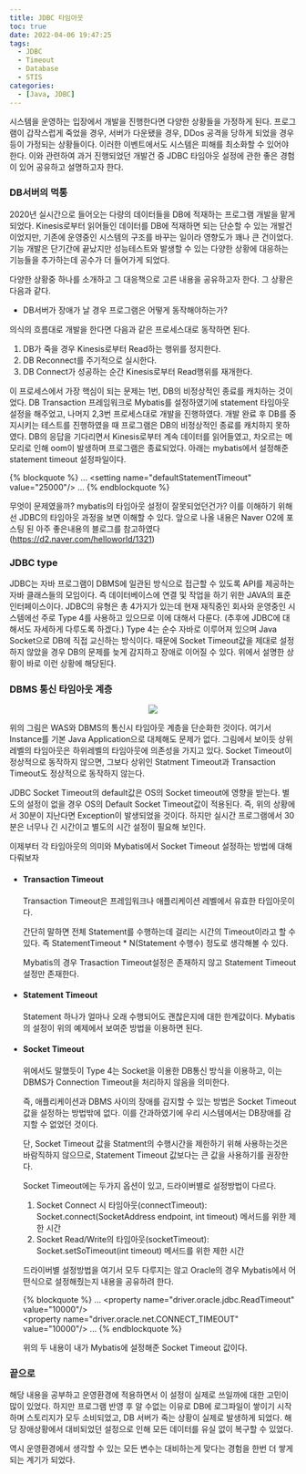 ```yaml
---
title: JDBC 타임아웃
toc: true
date: 2022-04-06 19:47:25
tags:
  - JDBC
  - Timeout
  - Database
  - STIS
categories:
  - [Java, JDBC]
---
```

시스템을 운영하는 입장에서 개발을 진행한다면 다양한 상황들을 가정하게 된다. 프로그램이 갑작스럽게 죽었을 경우, 서버가 다운됐을 경우, DDos 공격을 당하게 되었을 경우등이 가정되는 상황들이다. 이러한 이벤트에서도 시스템은 피해를 최소화할 수 있어야 한다. 이와 관련하여 과거 진행되었던 개발건 중 JDBC 타임아웃 설정에 관한 좋은 경험이 있어 공유하고 설명하고자 한다.

### **DB서버의 먹통**
2020년 실시간으로 들어오는 다량의 데이터들을 DB에 적재하는 프로그램 개발을 맡게 되었다. Kinesis로부터 읽어들인 데이터를 DB에 적재하면 되는 단순할 수 있는 개발건이었지만, 기존에 운영중인 시스템의 구조를 바꾸는 일이라 영향도가 꽤나 큰 건이었다. 기능 개발은 단기간에 끝났지만 성능테스트와 발생할 수 있는 다양한 상황에 대응하는 기능들을 추가하는데 공수가 더 들어가게 되었다.

<!-- more -->

다양한 상황중 하나를 소개하고 그 대응책으로 고른 내용을 공유하고자 한다. 그 상황은 다음과 같다.
- DB서버가 장애가 날 경우 프로그램은 어떻게 동작해야하는가?

의식의 흐름대로 개발을 한다면 다음과 같은 프로세스대로 동작하면 된다.
1. DB가 죽을 경우 Kinesis로부터 Read하는 행위를 정지한다.
2. DB Reconnect를 주기적으로 실시한다.
3. DB Connect가 성공하는 순간 Kinesis로부터 Read행위를 재개한다.

이 프로세스에서 가장 핵심이 되는 문제는 1번, DB의 비정상적인 종료를 캐치하는 것이었다.
DB Transaction 프레임워크로 Mybatis를 설정하였기에 statement 타임아웃 설정을 해주었고, 나머지 2,3번 프로세스대로 개발을 진행하였다. 개발 완료 후 DB를 중지시키는 테스트를 진행하였을 때 프로그램은 DB의 비정상적인 종료를 캐치하지 못하였다. DB의 응답을 기다리면서 Kinesis로부터 계속 데이터를 읽어들였고, 차오르는 메모리로 인해 oom이 발생하며 프로그램은 종료되었다.
아래는 mybatis에서 설정해준 statement timeout 설정파일이다.

{% blockquote %}
  ...
  \<setting name="defaultStatementTimeout" value="25000"/>
  ...
{% endblockquote %}

무엇이 문제였을까? mybatis의 타임아웃 설정이 잘못되었던건가? 이를 이해하기 위해선 JDBC의 타임아웃 과정을 보면 이해할 수 있다.
앞으로 나올 내용은 Naver O2에 포스팅 된 아주 좋은내용의 블로그를 참고하였다(https://d2.naver.com/helloworld/1321)

### **JDBC type**
JDBC는 자바 프로그램이 DBMS에 일관된 방식으로 접근할 수 있도록 API를 제공하는 자바 클래스들의 모임이다. 즉 데이터베이스에 연결 및 작업을 하기 위한 JAVA의 표준 인터페이스이다.
JDBC의 유형은 총 4가지가 있는데 현재 재직중인 회사와 운영중인 시스템에선 주로 Type 4를 사용하고 있으므로 이에 대해서 다룬다.
(추후에 JDBC에 대해서도 자세하게 다루도록 하겠다.)
Type 4는 순수 자바로 이루어져 있으며 Java Socket으로 DB에 직접 교신하는 방식이다. 때문에 Socket Timeout값을 제대로 설정하지 않았을 경우 DB의 문제를 늦게 감지하고 장애로 이어질 수 있다. 위에서 설명한 상황이 바로 이런 상황에 해당된다.

### **DBMS 통신 타임아웃 계층**
 <center><img src="/post_images/jdbc_timeout/timeout_layer.png"></center>

위의 그림은 WAS와 DBMS의 통신시 타임아웃 계층을 단순화한 것이다. 여기서 Instance를 기본 Java Application으로 대체해도 문제가 없다. 그림에서 보이듯 상위레벨의 타임아웃은 하위레벨의 타임아웃에 의존성을 가지고 있다. Socket Timeout이 정상적으로 동작하지 않으면, 그보다 상위인 Statment Timeout과 Transaction Timeout도 정상적으로 동작하지 않는다.

JDBC Socket Timeout의 default값은 OS의 Socket timeout에 영향을 받는다. 별도의 설정이 없을 경우 OS의 Default Socket Timeout값이 적용된다. 즉, 위의 상황에서 30분이 지난다면 Exception이 발생되었을 것이다. 하지만 실시간 프로그램에서 30분은 너무나 긴 시간이고 별도의 시간 설정이 필요해 보인다.

이제부터 각 타임아웃의 의미와 Mybatis에서 Socket Timeout 설정하는 방법에 대해 다뤄보자

  - #### **Transaction Timeout**
    Transaction Timeout은 프레임워크나 애플리케이션 레벨에서 유효한 타임아웃이다.

    간단히 말하면 전체 Statement를 수행하는데 걸리는 시간의 Timeout이라고 할 수 있다. 즉 StatementTimeout * N(Statement 수행수) 정도로 생각해볼 수 있다.

    Mybatis의 경우 Trasaction Timeout설정은 존재하지 않고 Statement Timeout설정만 존재한다.
  
  - #### **Statement Timeout**
    Statement 하나가 얼마나 오래 수행되어도 괜찮은지에 대한 한계값이다. Mybatis의 설정이 위의 예제에서 보여준 방법을 이용하면 된다.

  - #### **Socket Timeout**
    위에서도 말했듯이 Type 4는 Socket을 이용한 DB통신 방식을 이용하고, 이는 DBMS가 Connection Timeout을 처리하지 않음을 의미한다.

    즉, 애플리케이션과 DBMS 사이의 장애를 감지할 수 있는 방법은 Socket Timeout값을 설정하는 방법밖에 없다. 이를 간과하였기에 우리 시스템에서는 DB장애를 감지할 수 없었던 것이다.

    단, Socket Timeout 값을 Statment의 수행시간을 제한하기 위해 사용하는것은 바람직하지 않으므로, Statement Timeout 값보다는 큰 값을 사용하기를 권장한다.

    Socket Timeout에는 두가지 옵션이 있고, 드라이버별로 설정방법이 다르다.
    
    1. Socket Connect 시 타임아웃(connectTimeout): Socket.connect(SocketAddress endpoint, int timeout) 메서드를 위한 제한 시간
    1. Socket Read/Write의 타임아웃(socketTimeout): Socket.setSoTimeout(int timeout) 메서드를 위한 제한 시간

    드라이버별 설정방법을 여기서 모두 다루지는 않고 Oracle의 경우 Mybatis에서 어떤식으로 설정해줬는지 내용을 공유하려 한다.

    {% blockquote %}
      ...
      \<property name="driver.oracle.jdbc.ReadTimeout" value="10000"/>\
      \<property name="driver.oracle.net.CONNECT_TIMEOUT" value="10000"/>
      ...
    {% endblockquote %}

    위의 두 내용이 내가 Mybatis에 설정해준 Socket Timeout 값이다.

### **끝으로**
해당 내용을 공부하고 운영환경에 적용하면서 이 설정이 실제로 쓰일까에 대한 고민이 많이 있었다. 하지만 프로그램 반영 후 알 수없는 이유로 DB에 로그파일이 쌓이기 시작하며 스토리지가 모두 소비되었고, DB 서버가 죽는 상황이 실제로 발생하게 되었다. 해당 장애상황에서 대비되었던 설정으로 인해 모든 데이터를 유실 없이 복구할 수 있었다.

역시 운영환경에서 생각할 수 있는 모든 변수는 대비하는게 맞다는 경험을 한번 더 쌓게 되는 계기가 되었다.